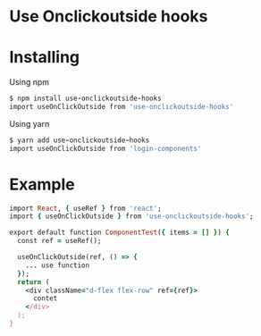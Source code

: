 # Use Onclickoutside hooks

# Installing

Using npm

```ruby
$ npm install use-onclickoutside-hooks
import useOnClickOutside from 'use-onclickoutside-hooks'
```

Using yarn

```ruby
$ yarn add use-onclickoutside-hooks
import useOnClickOutside from 'login-components'
```

# Example

```ruby
import React, { useRef } from 'react';
import { useOnClickOutside } from 'use-onclickoutside-hooks';

export default function ComponentTest({ items = [] }) {
  const ref = useRef();

  useOnClickOutside(ref, () => {
    ... use function
  });
  return (
    <div className="d-flex flex-row" ref={ref}>
      contet
    </div>
  );
}

```
